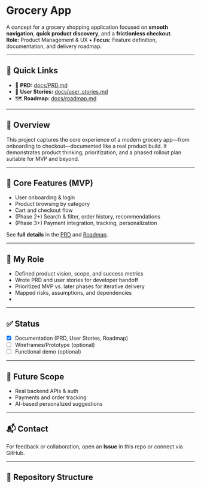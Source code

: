 # Grocery App

A concept for a grocery shopping application focused on **smooth navigation**, **quick product discovery**, and a **frictionless checkout**.  
**Role:** Product Management & UX • **Focus:** Feature definition, documentation, and delivery roadmap.

---

## 🔗 Quick Links
- 📄 **PRD:** [docs/PRD.md](docs/PRD.md)
- 👤 **User Stories:** [docs/user_stories.md](docs/user_stories.md)
- 🗺️ **Roadmap:** [docs/roadmap.md](docs/roadmap.md)

---

## 📌 Overview
This project captures the core experience of a modern grocery app—from onboarding to checkout—documented like a real product build. It demonstrates product thinking, prioritization, and a phased rollout plan suitable for MVP and beyond.

---

## 🎯 Core Features (MVP)
- User onboarding & login
- Product browsing by category
- Cart and checkout flow
- (Phase 2+) Search & filter, order history, recommendations
- (Phase 3+) Payment integration, tracking, personalization

See **full details** in the [PRD](docs/PRD.md) and [Roadmap](docs/roadmap.md).

---

## 🧭 My Role
- Defined product vision, scope, and success metrics  
- Wrote PRD and user stories for developer handoff  
- Prioritized MVP vs. later phases for iterative delivery  
- Mapped risks, assumptions, and dependencies
- 
---

## ✅ Status
- [x] Documentation (PRD, User Stories, Roadmap)
- [ ] Wireframes/Prototype (optional)
- [ ] Functional demo (optional)

---

## 🚀 Future Scope
- Real backend APIs & auth
- Payments and order tracking
- AI-based personalized suggestions

---

## 📬 Contact
For feedback or collaboration, open an **Issue** in this repo or connect via GitHub.


---

## 📂 Repository Structure
